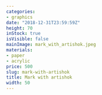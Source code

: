 ```yaml
---
categories:
- graphics
date: "2018-12-31T23:59:59Z"
height: 70
inStock: true
isVisible: false
mainImage: mark_with_artishok.jpeg
materials:
- paper
- acrylic
price: 500
slug: mark-with-artishok
title: Mark with artishok
width: 50
---
```


